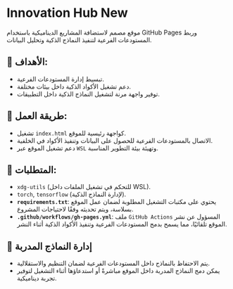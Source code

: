 # Innovation Hub New  
موقع مصمم لاستضافة المشاريع الديناميكية باستخدام GitHub Pages وربط المستودعات الفرعية لتنفيذ النماذج الذكية وتحليل البيانات.  

## 🔹 الأهداف:  
- تبسيط إدارة المستودعات الفرعية.  
- دعم تشغيل الأكواد الذكية داخل بيئات مختلفة.  
- توفير واجهة مرنة لتشغيل النماذج الذكية داخل التطبيقات.  

## 🔹 طريقة العمل:  
- تشغيل `index.html` كواجهة رئيسية للموقع.  
- الاتصال بالمستودعات الفرعية للحصول على البيانات وتنفيذ الأكواد في الخلفية.  
- دعم تشغيل الموقع عبر `WSL` وتهيئة بيئة التطوير المناسبة.  

## 🔹 المتطلبات:  
- `xdg-utils` (للتحكم في تشغيل الملفات داخل WSL).  
- `torch`, `tensorflow` (لإدارة النماذج الذكية).  
- **`requirements.txt`**: يحتوي على مكتبات التشغيل المطلوبة لضمان عمل الموقع بسلاسة، ويتم تحديثه وفقًا لاحتياجات المشروع.  
- **`.github/workflows/gh-pages.yml`**: ملف `GitHub Actions` المسؤول عن نشر الموقع تلقائيًا، مما يسمح بدمج المستودعات الفرعية وتنفيذ الأكواد الذكية أثناء النشر.  

## 🔹 إدارة النماذج المدربة  
- يتم الاحتفاظ بالنماذج داخل المستودعات الفرعية لضمان التنظيم والاستقلالية.  
- يمكن دمج النماذج المدربة داخل الموقع مباشرةً أو استدعاؤها أثناء التشغيل لتوفير تجربة ديناميكية.  
